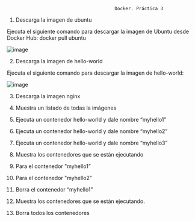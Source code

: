                                             Docker. Práctica 3

1. Descarga la imagen de ubuntu

Ejecuta el siguiente comando para descargar la imagen de Ubuntu desde Docker Hub: docker pull ubuntu

![image](https://github.com/hasna2223/Serv.-Red-Internet-DOCKER/assets/119622209/069eeae4-253d-4bcd-8bfd-6251da903b17)

2. Descarga la imagen de hello-world

Ejecuta el siguiente comando para descargar la imagen de hello-world:

![image](https://github.com/hasna2223/Serv.-Red-Internet-DOCKER/assets/119622209/202e9f00-7bf9-4985-9d44-43db360805b0)

3. Descarga la imagen nginx

4. Muestra un listado de todas la imágenes

5. Ejecuta un contenedor hello-world y dale nombre “myhello1”

6. Ejecuta un contenedor hello-world y dale nombre “myhello2”

7. Ejecuta un contenedor hello-world y dale nombre “myhello3”

8. Muestra los contenedores que se están ejecutando

9. Para el contenedor "myhello1”

10. Para el contenedor "myhello2”

11. Borra el contenedor “myhello1”

12. Muestra los contenedores que se están ejecutando.

13. Borra todos los contenedores



